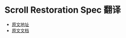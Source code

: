 # Scroll Restoration Spec 翻译

- [原文地址](https://majido.github.io/scroll-restoration-proposal/history-based-api.html#web-idl)
- [原文文档](https://github.com/majido/scroll-restoration-proposal/blob/gh-pages/history-based-api.html)

